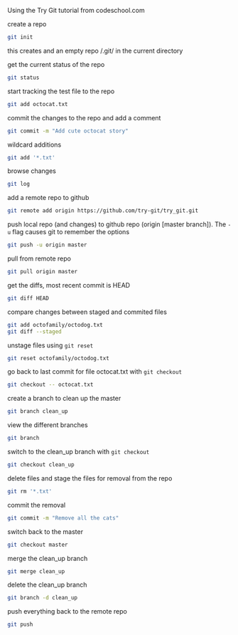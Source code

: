 Using the Try Git tutorial from codeschool.com

create a repo 
```bash
git init
```

this creates and an empty repo /.git/ in the current directory

get the current status of the repo 
```bash
git status
```

start tracking the test file to the repo
```bash
git add octocat.txt
```

commit the changes to the repo and add a comment
```bash
git commit -m "Add cute octocat story"
```

wildcard additions
```bash
git add '*.txt'
```

browse changes
```bash
git log
```

add a remote repo to github
```bash
git remote add origin https://github.com/try-git/try_git.git
```

push local repo (and changes) to github repo (origin [master branch]). The `-u` flag causes git to remember the options
```bash
git push -u origin master
```

pull from remote repo
```bash
git pull origin master
```

get the diffs, most recent commit is HEAD
```bash
git diff HEAD
```

compare changes between staged and commited files
```bash
git add octofamily/octodog.txt
git diff --staged
```

unstage files using `git reset`
```bash
git reset octofamily/octodog.txt
```

go back to last commit for file octocat.txt with `git checkout`
```bash
git checkout -- octocat.txt
```

create a branch to clean up the master
```bash
git branch clean_up
```

view the different branches 
```bash
git branch
```

switch to the clean_up branch with `git checkout`
```bash
git checkout clean_up
```

delete files and stage the files for removal from the repo
```bash
git rm '*.txt'
```

commit the removal
```bash
git commit -m "Remove all the cats"
```

switch back to the master
```bash
git checkout master
```

merge the clean_up branch
```bash
git merge clean_up
```

delete the clean_up branch
```bash
git branch -d clean_up
```

push everything back to the remote repo
```bash
git push
```
